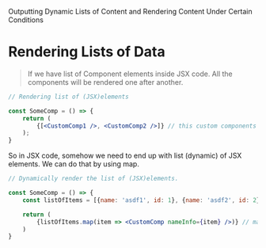 Outputting Dynamic Lists of Content and Rendering Content Under Certain Conditions

# Rendering Lists of Data

> If we have list of Component elements inside JSX code. All the components will be rendered one after another.

```jsx
// Rendering list of (JSX)elements

const SomeComp = () => {
    return (
        {[<CustomComp1 />, <CustomComp2 />]} // this custom components will be rendered in the view side by side
    );
}
```

So in JSX code, somehow we need to end up with list (dynamic) of JSX elements. We can do that by using map.

```jsx
// Dynamically render the list of (JSX)elements.

const SomeComp = () => {
    const listOfItems = [{name: 'asdf1', id: 1}, {name: 'asdf2', id: 2}];

    return (
        {listOfItems.map(item => <CustomComp nameInfo={item} />)} // map() will return new list of CustomCop with dynamic data
    )
}
```

